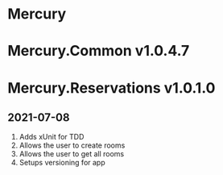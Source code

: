# Mercury

# Mercury.Common v1.0.4.7
# Mercury.Reservations v1.0.1.0

## 2021-07-08
1. Adds xUnit for TDD
2. Allows the user to create rooms
3. Allows the user to get all rooms
4. Setups versioning for app